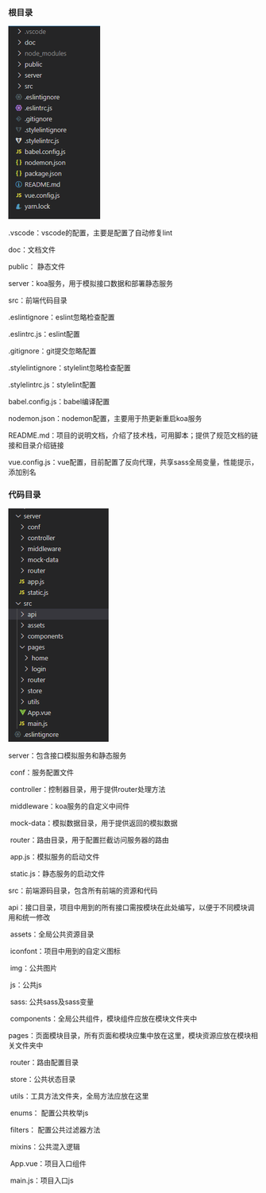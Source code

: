 ### 根目录

![根目录](https://raw.githubusercontent.com/loong-moon/vue-cli-3.0/master/doc/img/directory1.png)

.vscode：vscode的配置，主要是配置了自动修复lint

doc：文档文件

public： 静态文件

server：koa服务，用于模拟接口数据和部署静态服务

src：前端代码目录

.eslintignore：eslint忽略检查配置

.eslintrc.js：eslint配置

.gitignore：git提交忽略配置

.stylelintignore：stylelint忽略检查配置

.stylelintrc.js：stylelint配置

babel.config.js：babel编译配置

nodemon.json：nodemon配置，主要用于热更新重启koa服务

README.md：项目的说明文档，介绍了技术栈，可用脚本；提供了规范文档的链接和目录介绍链接

vue.config.js：vue配置，目前配置了反向代理，共享sass全局变量，性能提示，添加别名



### 代码目录

![代码目录](https://github.com/loong-moon/vue-cli-3.0/blob/master/doc/img/directory2.png)

server：包含接口模拟服务和静态服务

​	conf：服务配置文件

​	controller：控制器目录，用于提供router处理方法

​	middleware：koa服务的自定义中间件

​	mock-data：模拟数据目录，用于提供返回的模拟数据

​	router：路由目录，用于配置拦截访问服务器的路由

​	app.js：模拟服务的启动文件

​	static.js：静态服务的启动文件

src：前端源码目录，包含所有前端的资源和代码

​	api：接口目录，项目中用到的所有接口需按模块在此处编写，以便于不同模块调用和统一修改

​	assets：全局公共资源目录

​		iconfont：项目中用到的自定义图标

​		img：公共图片

​		js：公共js

​		sass: 公共sass及sass变量

​	components：全局公共组件，模块组件应放在模块文件夹中

​	pages：页面模块目录，所有页面和模块应集中放在这里，模块资源应放在模块相关文件夹中

​	router：路由配置目录

​	store：公共状态目录

​	utils：工具方法文件夹，全局方法应放在这里

​		enums： 配置公共枚举js

​		filters： 配置公共过滤器方法

​		mixins：公共混入逻辑

​	App.vue：项目入口组件

​	main.js：项目入口js

